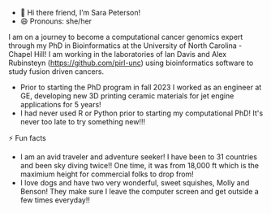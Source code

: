 - 👋 Hi there friend, I’m Sara Peterson!
- 😄 Pronouns: she/her

I am on a journey to become a computational cancer genomics expert through my PhD in Bioinformatics at the University of North Carolina - Chapel Hill! I am working in the laboratories of Ian Davis and Alex Rubinsteyn (https://github.com/pirl-unc) using bioinformatics software to study fusion driven cancers.

- Prior to starting the PhD program in fall 2023 I worked as an engineer at GE, developing new 3D printing ceramic materials for jet engine applications for 5 years!
- I had never used R or Python prior to starting my computational PhD! It's never too late to try something new!!!
 
⚡ Fun facts
- I am an avid traveler and adventure seeker! I have been to 31 countries and been sky diving twice!! One time, it was from 18,000 ft which is the maximium height for commercial folks to drop from!
- I love dogs and have two very wonderful, sweet squishes, Molly and Benson! They make sure I leave the computer screen and get outside a few times everyday!!


<!---
skpeterson/skpeterson is a ✨ special ✨ repository because its `README.md` (this file) appears on your GitHub profile.
You can click the Preview link to take a look at your changes.
--->
